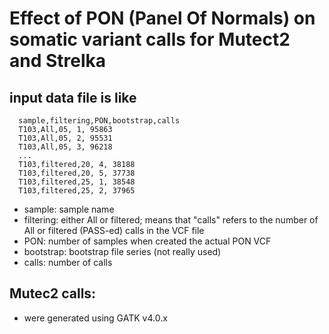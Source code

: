 # Effect of PON (Panel Of Normals) on somatic variant calls for Mutect2 and Strelka

## input data file is like 

```
  sample,filtering,PON,bootstrap,calls
  T103,All,05, 1, 95863
  T103,All,05, 2, 95531
  T103,All,05, 3, 96218
  ...
  T103,filtered,20, 4, 38188
  T103,filtered,20, 5, 37738
  T103,filtered,25, 1, 38548
  T103,filtered,25, 2, 37965
```

- sample: sample name
- filtering: either All or filtered; means that "calls" refers to the number of All or filtered (PASS-ed) calls in the VCF file 
- PON: number of samples when created the actual PON VCF
- bootstrap: bootstrap file series (not really used)
- calls: number of calls

## Mutec2 calls:
- were generated using GATK v4.0.x
